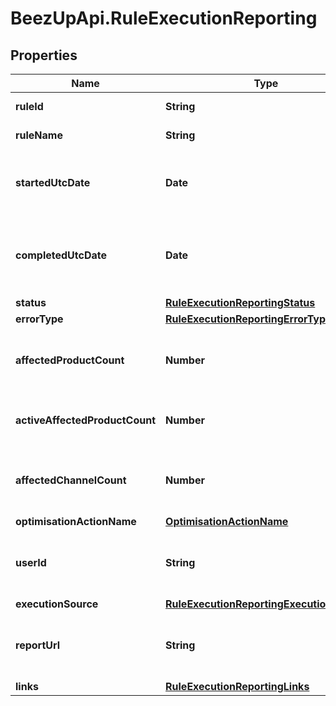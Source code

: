 # BeezUpApi.RuleExecutionReporting

## Properties
Name | Type | Description | Notes
------------ | ------------- | ------------- | -------------
**ruleId** | **String** | The rule identifier | 
**ruleName** | **String** | The name of the rule | 
**startedUtcDate** | **Date** | The start utc date of the execution of the rule | [optional] 
**completedUtcDate** | **Date** | The completed utc date of the execution of the rule | [optional] 
**status** | [**RuleExecutionReportingStatus**](RuleExecutionReportingStatus.md) |  | 
**errorType** | [**RuleExecutionReportingErrorType**](RuleExecutionReportingErrorType.md) |  | [optional] 
**affectedProductCount** | **Number** | The count of affected products, active or not | [optional] 
**activeAffectedProductCount** | **Number** | The count of affected active products | [optional] 
**affectedChannelCount** | **Number** | The count of affected Channels across all products | [optional] 
**optimisationActionName** | [**OptimisationActionName**](OptimisationActionName.md) |  | [optional] 
**userId** | **String** | The userId that executed the rule if any | [optional] 
**executionSource** | [**RuleExecutionReportingExecutionSource**](RuleExecutionReportingExecutionSource.md) |  | 
**reportUrl** | **String** | The url for the excel report for this execution | [optional] 
**links** | [**RuleExecutionReportingLinks**](RuleExecutionReportingLinks.md) |  | [optional] 


